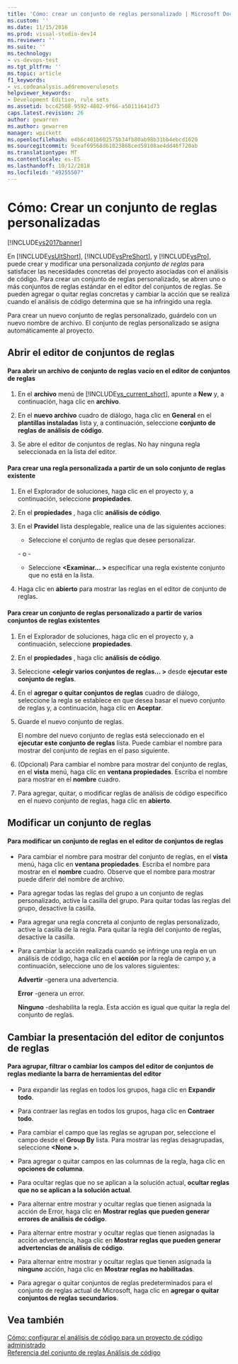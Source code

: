 ```yaml
---
title: 'Cómo: crear un conjunto de reglas personalizado | Microsoft Docs'
ms.custom: ''
ms.date: 11/15/2016
ms.prod: visual-studio-dev14
ms.reviewer: ''
ms.suite: ''
ms.technology:
- vs-devops-test
ms.tgt_pltfrm: ''
ms.topic: article
f1_keywords:
- vs.codeanalysis.addremoverulesets
helpviewer_keywords:
- Development Edition, rule sets
ms.assetid: bcc42508-9592-4802-9f66-a50111641d73
caps.latest.revision: 26
author: gewarren
ms.author: gewarren
manager: wpickett
ms.openlocfilehash: e4b6c401b602575b34fb80ab98b31bb4ebcd1620
ms.sourcegitcommit: 9ceaf69568d61023868ced59108ae4dd46f720ab
ms.translationtype: MT
ms.contentlocale: es-ES
ms.lasthandoff: 10/12/2018
ms.locfileid: "49255507"
---
```

# <a name="how-to-create-a-custom-rule-set"></a>Cómo: Crear un conjunto de reglas personalizadas
[!INCLUDE[vs2017banner](../includes/vs2017banner.md)]

En [!INCLUDE[vsUltShort](../includes/vsultshort-md.md)], [!INCLUDE[vsPreShort](../includes/vspreshort-md.md)], y [!INCLUDE[vsPro](../includes/vspro-md.md)], puede crear y modificar una personalizada *conjunto de reglas* para satisfacer las necesidades concretas del proyecto asociadas con el análisis de código. Para crear un conjunto de reglas personalizado, se abren uno o más conjuntos de reglas estándar en el editor del conjuntos de reglas. Se pueden agregar o quitar reglas concretas y cambiar la acción que se realiza cuando el análisis de código determina que se ha infringido una regla.  
  
 Para crear un nuevo conjunto de reglas personalizado, guárdelo con un nuevo nombre de archivo. El conjunto de reglas personalizado se asigna automáticamente al proyecto.  
  
## <a name="opening-the-rule-set-editor"></a>Abrir el editor de conjuntos de reglas  
  
#### <a name="to-open-an-empty-rule-set-file-in-the-rule-set-editor"></a>Para abrir un archivo de conjunto de reglas vacío en el editor de conjuntos de reglas  
  
1.  En el **archivo** menú de [!INCLUDE[vs_current_short](../includes/vs-current-short-md.md)], apunte a **New** y, a continuación, haga clic en **archivo**.  
  
2.  En el **nuevo archivo** cuadro de diálogo, haga clic en **General** en el **plantillas instaladas** lista y, a continuación, seleccione **conjunto de reglas de análisis de código**.  
  
3.  Se abre el editor de conjuntos de reglas. No hay ninguna regla seleccionada en la lista del editor.  
  
#### <a name="to-create-a-custom-rule-from-a-single-existing-rule-set"></a>Para crear una regla personalizada a partir de un solo conjunto de reglas existente  
  
1.  En el Explorador de soluciones, haga clic en el proyecto y, a continuación, seleccione **propiedades**.  
  
2.  En el **propiedades** , haga clic **análisis de código**.  
  
3.  En el **Pravidel** lista desplegable, realice una de las siguientes acciones:  
  
    -   Seleccione el conjunto de reglas que desee personalizar.  
  
     \- o -  
  
    -   Seleccione  **\<Examinar... >** especificar una regla existente conjunto que no está en la lista.  
  
4.  Haga clic en **abierto** para mostrar las reglas en el editor de conjunto de reglas.  
  
#### <a name="to-create-a-custom-rule-set-from-multiple-existing-rule-sets"></a>Para crear un conjunto de reglas personalizado a partir de varios conjuntos de reglas existentes  
  
1.  En el Explorador de soluciones, haga clic en el proyecto y, a continuación, seleccione **propiedades**.  
  
2.  En el **propiedades** , haga clic **análisis de código**.  
  
3.  Seleccione  **\<elegir varios conjuntos de reglas... >** desde **ejecutar este conjunto de reglas**.  
  
4.  En el **agregar o quitar conjuntos de reglas** cuadro de diálogo, seleccione la regla se establece en que desea basar el nuevo conjunto de reglas y, a continuación, haga clic en **Aceptar**.  
  
5.  Guarde el nuevo conjunto de reglas.  
  
     El nombre del nuevo conjunto de reglas está seleccionado en el **ejecutar este conjunto de reglas** lista. Puede cambiar el nombre para mostrar del conjunto de reglas en el paso siguiente.  
  
6.  (Opcional) Para cambiar el nombre para mostrar del conjunto de reglas, en el **vista** menú, haga clic en **ventana propiedades**. Escriba el nombre para mostrar en el **nombre** cuadro.  
  
7.  Para agregar, quitar, o modificar reglas de análisis de código específico en el nuevo conjunto de reglas, haga clic en **abierto**.  
  
## <a name="modifying-a-rule-set"></a>Modificar un conjunto de reglas  
  
#### <a name="to-modify-a-rule-set-in-the-rule-set-editor"></a>Para modificar un conjunto de reglas en el editor de conjuntos de reglas  
  
-   Para cambiar el nombre para mostrar del conjunto de reglas, en el **vista** menú, haga clic en **ventana propiedades**. Escriba el nombre para mostrar en el **nombre** cuadro. Observe que el nombre para mostrar puede diferir del nombre de archivo.  
  
-   Para agregar todas las reglas del grupo a un conjunto de reglas personalizado, active la casilla del grupo. Para quitar todas las reglas del grupo, desactive la casilla.  
  
-   Para agregar una regla concreta al conjunto de reglas personalizado, active la casilla de la regla. Para quitar la regla del conjunto de reglas, desactive la casilla.  
  
-   Para cambiar la acción realizada cuando se infringe una regla en un análisis de código, haga clic en el **acción** por la regla de campo y, a continuación, seleccione uno de los valores siguientes:  
  
     **Advertir** -genera una advertencia.  
  
     **Error** -genera un error.  
  
     **Ninguno** -deshabilita la regla. Esta acción es igual que quitar la regla del conjunto de reglas.  
  
## <a name="changing-the-rule-set-editor-display"></a>Cambiar la presentación del editor de conjuntos de reglas  
  
#### <a name="to-group-filter-or-change-the-fields-in-the-rule-set-editor-by-using-the-rule-set-editor-toolbar"></a>Para agrupar, filtrar o cambiar los campos del editor de conjuntos de reglas mediante la barra de herramientas del editor  
  
-   Para expandir las reglas en todos los grupos, haga clic en **Expandir todo**.  
  
-   Para contraer las reglas en todos los grupos, haga clic en **Contraer todo**.  
  
-   Para cambiar el campo que las reglas se agrupan por, seleccione el campo desde el **Group By** lista. Para mostrar las reglas desagrupadas, seleccione  **\<None >**.  
  
-   Para agregar o quitar campos en las columnas de la regla, haga clic en **opciones de columna**.  
  
-   Para ocultar reglas que no se aplican a la solución actual, **ocultar reglas que no se aplican a la solución actual**.  
  
-   Para alternar entre mostrar y ocultar reglas que tienen asignada la acción de Error, haga clic en **Mostrar reglas que pueden generar errores de análisis de código**.  
  
-   Para alternar entre mostrar y ocultar reglas que tienen asignadas la acción advertencia, haga clic en **Mostrar reglas que pueden generar advertencias de análisis de código**.  
  
-   Para alternar entre mostrar y ocultar reglas que tienen asignada la **ninguno** acción, haga clic en **Mostrar reglas no habilitadas**.  
  
-   Para agregar o quitar conjuntos de reglas predeterminados para el conjunto de reglas actual de Microsoft, haga clic en **agregar o quitar conjuntos de reglas secundarios**.  
  
## <a name="see-also"></a>Vea también  
 [Cómo: configurar el análisis de código para un proyecto de código administrado](../code-quality/how-to-configure-code-analysis-for-a-managed-code-project.md)   
 [Referencia del conjunto de reglas Análisis de código](../code-quality/code-analysis-rule-set-reference.md)



